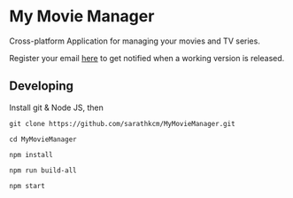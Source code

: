 # My Movie Manager
Cross-platform Application for managing your movies and TV series.

Register your email [here](http://mymoviemanager.in) to get notified when a working version is released.

## Developing

Install git & Node JS, then

```
git clone https://github.com/sarathkcm/MyMovieManager.git

cd MyMovieManager

npm install

npm run build-all

npm start
```